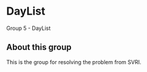 # DayList
Group 5 - DayList

## About this group
This is the group for resolving the problem from SVRI.
